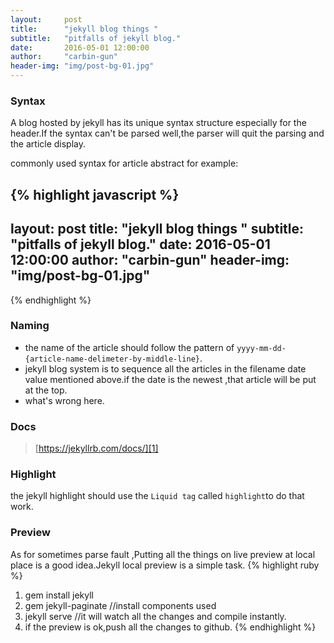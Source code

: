 ```yaml
---
layout:     post
title:      "jekyll blog things "
subtitle:   "pitfalls of jekyll blog."
date:       2016-05-01 12:00:00
author:     "carbin-gun"
header-img: "img/post-bg-01.jpg"
---
```


### Syntax
A blog hosted by jekyll has its unique syntax structure especially for the header.If the syntax can't be parsed well,the parser will quit the parsing and the article display.

commonly used syntax for article abstract for example:

{% highlight javascript %}
---
layout:     post
title:      "jekyll blog things "
subtitle:   "pitfalls of jekyll blog."
date:       2016-05-01 12:00:00
author:     "carbin-gun"
header-img: "img/post-bg-01.jpg"
---
{% endhighlight %}


### Naming
- the name of the article should follow the pattern of `yyyy-mm-dd-{article-name-delimeter-by-middle-line}`.
-  jekyll blog system is to sequence all the articles in the filename date value mentioned above.if the date is the newest ,that article will be put at the top.
- what's wrong here.

### Docs
> [https://jekyllrb.com/docs/][1]

### Highlight
the jekyll highlight should use the `Liquid tag` called `highlight`to do that work.

### Preview
As for sometimes parse fault ,Putting all the things on live preview at local place is a good idea.Jekyll local preview is a simple task.
{% highlight ruby  %}

1. gem install jekyll
2. gem jekyll-paginate //install components used
3. jekyll serve //it will watch all the changes and compile instantly.
4. if the preview is ok,push all the changes to github. 
{% endhighlight %}

[1]:	https://jekyllrb.com/docs/posts/